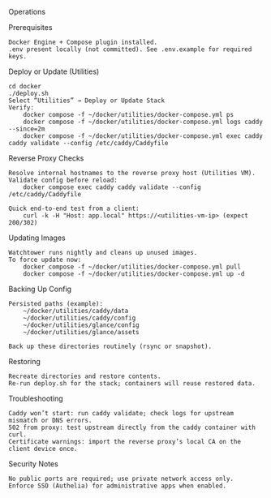 Operations 

Prerequisites 

    Docker Engine + Compose plugin installed.
    .env present locally (not committed). See .env.example for required keys.
     

Deploy or Update (Utilities) 

    cd docker
    ./deploy.sh
    Select “Utilities” → Deploy or Update Stack
    Verify:
        docker compose -f ~/docker/utilities/docker-compose.yml ps
        docker compose -f ~/docker/utilities/docker-compose.yml logs caddy --since=2m
        docker compose -f ~/docker/utilities/docker-compose.yml exec caddy caddy validate --config /etc/caddy/Caddyfile
         
     

Reverse Proxy Checks 

    Resolve internal hostnames to the reverse proxy host (Utilities VM).
    Validate config before reload:
        docker compose exec caddy caddy validate --config /etc/caddy/Caddyfile
         
    Quick end-to-end test from a client:
        curl -k -H "Host: app.local" https://<utilities-vm-ip> (expect 200/302)
         
     

Updating Images 

    Watchtower runs nightly and cleans up unused images.
    To force update now:
        docker compose -f ~/docker/utilities/docker-compose.yml pull
        docker compose -f ~/docker/utilities/docker-compose.yml up -d
         
     

Backing Up Config 

    Persisted paths (example):
        ~/docker/utilities/caddy/data
        ~/docker/utilities/caddy/config
        ~/docker/utilities/glance/config
        ~/docker/utilities/glance/assets
         
    Back up these directories routinely (rsync or snapshot).
     

Restoring 

    Recreate directories and restore contents.
    Re-run deploy.sh for the stack; containers will reuse restored data.
     

Troubleshooting 

    Caddy won’t start: run caddy validate; check logs for upstream mismatch or DNS errors.
    502 from proxy: test upstream directly from the caddy container with curl.
    Certificate warnings: import the reverse proxy’s local CA on the client device once.
     

Security Notes 

    No public ports are required; use private network access only.
    Enforce SSO (Authelia) for administrative apps when enabled.
